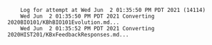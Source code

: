         Log for attempt at Wed Jun  2 01:35:50 PM PDT 2021 (14114)
        Wed Jun  2 01:35:50 PM PDT 2021 Converting 2020BIO101/KBhBIO101Evolution.md...
        Wed Jun  2 01:35:52 PM PDT 2021 Converting 2020HIST201/KBxFeedbackResponses.md...
